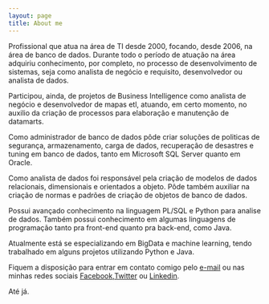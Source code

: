 ```yaml
---
layout: page
title: About me 
---
```


Profissional que atua na área de TI desde 2000, focando, desde 2006, na área de banco de dados.
Durante todo o período de atuação na área adquiriu conhecimento, por completo, no processo de desenvolvimento de sistemas, seja como analista de negócio e requisito, desenvolvedor ou analista de dados. 

Participou, ainda, de projetos de Business Intelligence como analista de negócio e desenvolvedor de mapas etl, atuando, em certo momento, no auxilio da criação de processos para elaboração e manutenção de datamarts.

Como administrador de banco de dados pôde criar soluções de politicas de segurança, armazenamento, carga de dados, recuperação de desastres e tuning em banco de dados, tanto em Microsoft SQL Server quanto em Oracle.

Como analista de dados foi responsável pela criação de modelos de dados relacionais, dimensionais e orientados a objeto. Pôde também auxiliar na criação de normas e padrões de criação de objetos de banco de dados.

Possui avançado conhecimento na linguagem PL/SQL e Python para analise de dados. Também possui conhecimento em algumas linguagens de programação tanto pra front-end quanto pra back-end, como Java.

Atualmente está se especializando em BigData e machine learning, tendo trabalhado em alguns projetos utilizando Python e Java.

Fiquem a disposição para entrar em contato comigo pelo [e-mail] ou nas minhas redes sociais [Facebook],[Twitter] ou [Linkedin].

Até já.

[Facebook]: https://www.facebook.com/michelmourasilva
[Twitter]: https://twitter.com/meshellmoura
[Linkedin]: https://www.linkedin.com/in/michelmourasilva/
[e-mail]: michelmourasilva@gmail.com
